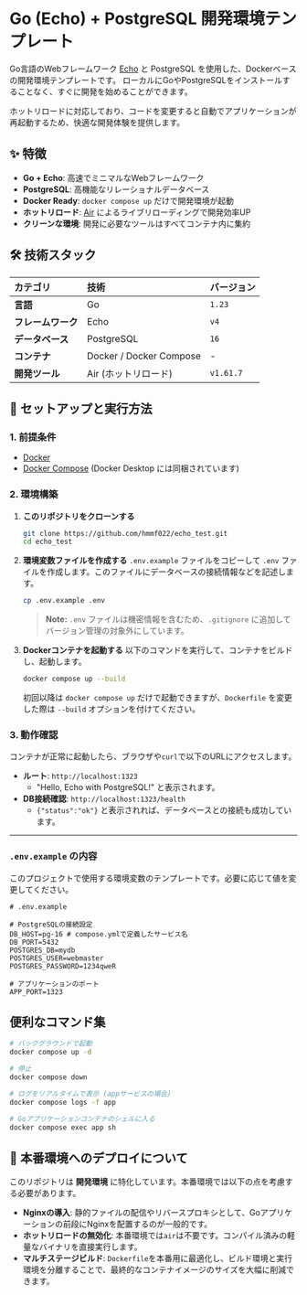 # Go (Echo) + PostgreSQL 開発環境テンプレート

Go言語のWebフレームワーク [Echo](https://echo.labstack.com/) と PostgreSQL を使用した、Dockerベースの開発環境テンプレートです。
ローカルにGoやPostgreSQLをインストールすることなく、すぐに開発を始めることができます。

ホットリロードに対応しており、コードを変更すると自動でアプリケーションが再起動するため、快適な開発体験を提供します。

## ✨ 特徴

-   **Go + Echo**: 高速でミニマルなWebフレームワーク
-   **PostgreSQL**: 高機能なリレーショナルデータベース
-   **Docker Ready**: `docker compose up` だけで開発環境が起動
-   **ホットリロード**: [Air](https://github.com/air-verse/air) によるライブリローディングで開発効率UP
-   **クリーンな環境**: 開発に必要なツールはすべてコンテナ内に集約

## 🛠️ 技術スタック

| カテゴリ       | 技術                                      | バージョン |
| :------------- | :---------------------------------------- | :--------- |
| **言語**       | Go                                        | `1.23`     |
| **フレームワーク** | Echo                                      | `v4`       |
| **データベース**   | PostgreSQL                                | `16`       |
| **コンテナ**     | Docker / Docker Compose                   | -          |
| **開発ツール**   | Air (ホットリロード)                      | `v1.61.7`  |

## 🚀 セットアップと実行方法

### 1. 前提条件

-   [Docker](https://www.docker.com/products/docker-desktop/)
-   [Docker Compose](https://docs.docker.com/compose/install/) (Docker Desktop には同梱されています)

### 2. 環境構築

1.  **このリポジトリをクローンする**
    ```bash
    git clone https://github.com/hmmf022/echo_test.git
    cd echo_test
    ```

2.  **環境変数ファイルを作成する**
    `.env.example` ファイルをコピーして `.env` ファイルを作成します。このファイルにデータベースの接続情報などを記述します。
    ```bash
    cp .env.example .env
    ```
    > **Note:** `.env` ファイルは機密情報を含むため、`.gitignore` に追加してバージョン管理の対象外にしています。

3.  **Dockerコンテナを起動する**
    以下のコマンドを実行して、コンテナをビルドし、起動します。
    ```bash
    docker compose up --build
    ```
    初回以降は `docker compose up` だけで起動できますが、`Dockerfile` を変更した際は `--build` オプションを付けてください。

### 3. 動作確認

コンテナが正常に起動したら、ブラウザや`curl`で以下のURLにアクセスします。

-   **ルート**: `http://localhost:1323`
    -   "Hello, Echo with PostgreSQL!" と表示されます。
-   **DB接続確認**: `http://localhost:1323/health`
    -   `{"status":"ok"}` と表示されれば、データベースとの接続も成功しています。

---

### `.env.example` の内容

このプロジェクトで使用する環境変数のテンプレートです。必要に応じて値を変更してください。

```env
# .env.example

# PostgreSQLの接続設定
DB_HOST=pg-16 # compose.ymlで定義したサービス名
DB_PORT=5432
POSTGRES_DB=mydb
POSTGRES_USER=webmaster
POSTGRES_PASSWORD=1234qweR

# アプリケーションのポート
APP_PORT=1323
```

## 便利なコマンド集

```bash
# バックグラウンドで起動
docker compose up -d

# 停止
docker compose down

# ログをリアルタイムで表示 (appサービスの場合)
docker compose logs -f app

# Goアプリケーションコンテナのシェルに入る
docker compose exec app sh
```

## 🚀 本番環境へのデプロイについて

このリポジトリは **開発環境** に特化しています。本番環境では以下の点を考慮する必要があります。

-   **Nginxの導入**: 静的ファイルの配信やリバースプロキシとして、Goアプリケーションの前段にNginxを配置するのが一般的です。
-   **ホットリロードの無効化**: 本番環境では`air`は不要です。コンパイル済みの軽量なバイナリを直接実行します。
-   **マルチステージビルド**: `Dockerfile`を本番用に最適化し、ビルド環境と実行環境を分離することで、最終的なコンテナイメージのサイズを大幅に削減できます。
